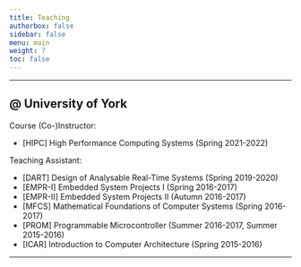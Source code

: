 ```yaml
---
title: Teaching
authorbox: false
sidebar: false
menu: main
weight: 7
toc: false
---
```


---

## @ University of York

Course (Co-)Instructor:

- \[HIPC\] High Performance Computing Systems (Spring 2021-2022)

Teaching Assistant:

- \[DART\] Design of Analysable Real-Time Systems (Spring 2019-2020)
- \[EMPR-I\] Embedded System Projects I (Spring 2016-2017)
- \[EMPR-II\] Embedded System Projects II (Autumn 2016-2017)
- \[MFCS\] Mathematical Foundations of Computer Systems (Spring 2016-2017)
- \[PROM\] Programmable Microcontroller (Summer 2016-2017, Summer 2015-2016)
- \[ICAR\] Introduction to Computer Architecture (Spring 2015-2016)


---
